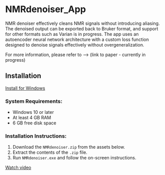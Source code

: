 # NMRdenoiser_App
NMR denoiser effectively cleans NMR signals without introducing aliasing. The denoised output can be exported back to Bruker format, and support for other formats such as Varian is in progress. The app uses an autoencoder neural network architecture with a custom loss function designed to denoise signals effectively without overgeneralization.

For more information, please refer to --> (link to paper - currently in progress)

## Installation
[Install for Windows](https://drive.google.com/drive/folders/1ysM1yyOsn9eL3SNMVzHeIYdvl4wID9Ka?usp=sharing)

### System Requirements:
- Windows 10 or later
- At least 4 GB RAM
- 6 GB free disk space

### Installation Instructions:
1. Download the `NMRdenoiser.zip` from the assets below.
2. Extract the contents of the `.zip` file.
3. Run `NMRdenoiser.exe` and follow the on-screen instructions.

[Watch video]([https://github.com/user-attachments/assets/9e1678ed-7590-461c-88b3-3e392893f0d6](https://github.com/kikiluvbrains/NMRdenoiser_App/blob/main/nmr_denoiser_tutorial.mp4))

